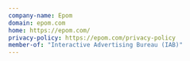 ```yaml
---
company-name: Epom
domain: epom.com
home: https://epom.com/
privacy-policy: https://epom.com/privacy-policy
member-of: "Interactive Advertising Bureau (IAB)"
---
```




